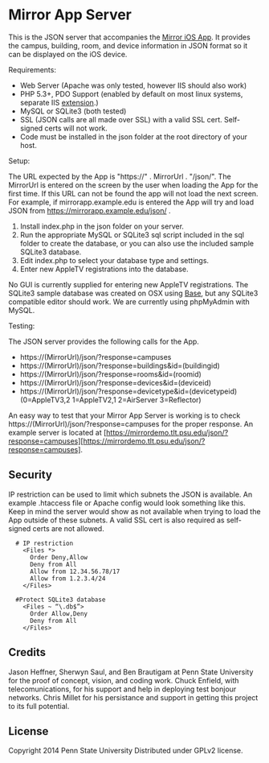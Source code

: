Mirror App Server 
========

This is the JSON server that accompanies the [Mirror iOS App][mirrorapp]. It provides the campus, building, room, and device information in JSON format so it can be displayed on the iOS device.

Requirements:

 * Web Server (Apache was only tested, however IIS should also work)
 * PHP 5.3+, PDO Support (enabled by default on most linux systems, separate IIS [extension][extension].)
 * MySQL or SQLite3 (both tested)
 * SSL (JSON calls are all made over SSL) with a valid SSL cert. Self-signed certs will not work.
 * Code must be installed in the json folder at the root directory of your host. 

[mirrorapp]: http://mirror.psu.edu 
[extension]: https://drupal.org/requirements/pdo

Setup:

The URL expected by the App is "https://" . MirrorUrl . "/json/". The MirrorUrl is entered on the screen by the user when loading the App for the first time. If this URL can not be found the app will not load the next screen. For example, if mirrorapp.example.edu is entered the App will try and load JSON from https://mirrorapp.example.edu/json/ .

1. Install index.php in the json folder on your server.
2. Run the appropriate MySQL or SQLite3 sql script included in the sql folder to create the database, or you can also use the included sample SQLite3 database.
3. Edit index.php to select your database type and settings.
4. Enter new AppleTV registrations into the database. 

No GUI is currently supplied for entering new AppleTV registrations. The SQLite3 sample database was created on OSX using [Base][base], but any SQLite3 compatible editor should work. We are currently using phpMyAdmin with MySQL.

[base]: https://itunes.apple.com/us/app/base-sqlite-editor/id402383384?mt=12

Testing:

The JSON server provides the following calls for the App.

  * https://(MirrorUrl)/json/?response=campuses
  * https://(MirrorUrl)/json/?response=buildings&id=(buildingid)
  * https://(MirrorUrl)/json/?response=rooms&id=(roomid)
  * https://(MirrorUrl)/json/?response=devices&id=(deviceid)
  * https://(MirrorUrl)/json/?response=devicetype&id=(devicetypeid) (0=AppleTV3,2 1=AppleTV2,1 2=AirServer 3=Reflector)
  
An easy way to test that your Mirror App Server is working is to check https://(MirrorUrl)/json/?response=campuses for the proper response. An example server is located at [https://mirrordemo.tlt.psu.edu/json/?response=campuses][https://mirrordemo.tlt.psu.edu/json/?response=campuses].

[https://mirrordemo.tlt.psu.edu/json/?response=campuses]: https://mirrordemo.tlt.psu.edu/json/?response=campuses

Security
-------
IP restriction can be used to limit which subnets the JSON is available. An example .htaccess file or Apache config would look something like this. Keep in mind the server would show as not available when trying to load the App outside of these subnets. A valid SSL cert is also required as self-signed certs are not allowed.

```
  # IP restriction
	<Files *>
      Order Deny,Allow
      Deny from All
      Allow from 12.34.56.78/17
      Allow from 1.2.3.4/24
	</Files>
  
  #Protect SQLite3 database
	<Files ~ “\.db$”>
	  Order Allow,Deny
	  Deny from All
	</Files>
```

Credits
-------

Jason Heffner, Sherwyn Saul, and Ben Brautigam at Penn State University for the proof of concept, vision, and coding work. Chuck Enfield, with telecomunications, for his support and help in deploying test bonjour networks. Chris Millet for his persistance and support in getting this project to its full potential. 

License
-------

Copyright 2014 Penn State University
Distributed under GPLv2 license.
